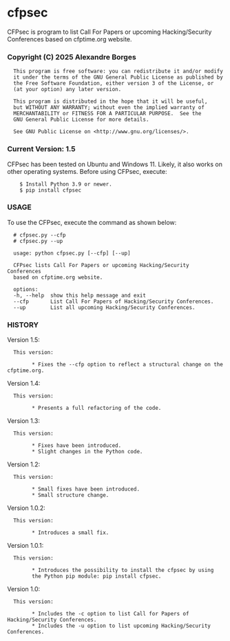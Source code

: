 # cfpsec
CFPsec is program to list Call For Papers or upcoming Hacking/Security Conferences based on cfptime.org website.

### Copyright (C)  2025 Alexandre Borges <reverseexploit at proton dot  me>

      This program is free software: you can redistribute it and/or modify
      it under the terms of the GNU General Public License as published by
      the Free Software Foundation, either version 3 of the License, or
      (at your option) any later version.

      This program is distributed in the hope that it will be useful,
      but WITHOUT ANY WARRANTY; without even the implied warranty of
      MERCHANTABILITY or FITNESS FOR A PARTICULAR PURPOSE.  See the
      GNU General Public License for more details.

      See GNU Public License on <http://www.gnu.org/licenses/>.
      
### Current Version: 1.5
 
CFPsec has been tested on Ubuntu and Windows 11. Likely, it also works on other 
operating systems. Before using CFPsec, execute:

        $ Install Python 3.9 or newer.
        $ pip install cfpsec
 
### USAGE

To use the CFPsec, execute the command as shown below:

      # cfpsec.py --cfp
      # cfpsec.py --up

      usage: python cfpsec.py [--cfp] [--up]

      CFPsec lists Call For Papers or upcoming Hacking/Security Conferences
      based on cfptime.org website.

      options:
      -h, --help  show this help message and exit
      --cfp       List Call For Papers of Hacking/Security Conferences.
      --up        List all upcoming Hacking/Security Conferences.
 
### HISTORY


Version 1.5:

      This version:
      
            * Fixes the --cfp option to reflect a structural change on the cfptime.org. 

Version 1.4:

      This version:
      
            * Presents a full refactoring of the code. 

Version 1.3:

      This version:
      
            * Fixes have been introduced. 
            * Slight changes in the Python code. 

Version 1.2:

      This version:
      
            * Small fixes have been introduced. 
            * Small structure change. 

Version 1.0.2:

      This version:
      
            * Introduces a small fix. 

Version 1.0.1:

      This version:
      
            * Introduces the possibility to install the cfpsec by using 
            the Python pip module: pip install cfpsec. 

Version 1.0:

      This version:
      
            * Includes the -c option to list Call for Papers of Hacking/Security Conferences. 
            * Includes the -u option to list upcoming Hacking/Security Conferences.
